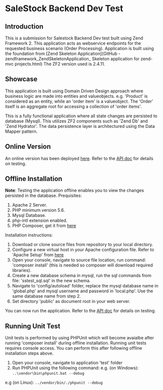 SaleStock Backend Dev Test
==========================

Introduction
------------
This is a submission for Salestock Backend Dev test built using Zend Framework 2.
This application acts as webservice endpoints for the requested business scenario (Order Processing).
Application is built using the foundation from [Zend Skeleton Application](GitHub - zendframework_ZendSkeletonApplication_ Skeleton application for zend-mvc projects.html)
The ZF2 version used is 2.4.11.

Showcase
--------
This application is built using Domain Driven Design approach where business logic are made into entities and valueobjects.
e.g. 'Product' is considered as an entity, while an 'order item' is a valueobject. The 'Order' itself is an aggregate root for accessing a collection of 'order items'.

This is a fully functional application where all state changes are persisted to database (Mysql). 
This utilizes ZF2 components such as 'Zend Db' and 'Zend Hydrator'.
The data persistence layer is architectured using the Data Mapper pattern.

Online Version
--------------
An online version has been deployed [here](http://128.199.104.220/~andi/public/).
Refer to the [API doc](APIDOC.md) for details on testing.

Offline Installation
--------------------
**Note**: Testing the application offline enables you to view the changes persisted in the database.
Prequisites:
1. Apache 2 Server.
2. PHP minimum version 5.6.
3. Mysql Database.
4. php-intl extension enabled.
5. PHP Composer, get it from [here](https://getcomposer.org/download/)

Installation instructions:
1. Download or clone source files from repository to your local directory.
2. Configure a new virtual host in your Apache configuration file. Refer to 'Apache Setup' from [here](https://github.com/zendframework/ZendSkeletonApplication/blob/master/README.md)
2. Open your console, navigate to source file location, run command: 'composer install' (this is needed so composer will download required libraries).
3. Create a new database schema in mysql, run the sql commands from file: 'sstest_sql.sql' in the new schema.
4. Navigate to 'config/autoload' folder, replace the mysql database name in 'global.php' and mysql username and password in 'local.php'. Use the same database name from step 2.
5. Set directory 'public' as document root in your web server.

You can now run the application. Refer to the [API doc](APIDOC.md) for details on testing.

Running Unit Test
-----------------
Unit tests is performed by using PHPUnit which will become avaialbe after running 'composer install' during offline installation.
Running unit tests requires console access. You can perform this after following offline installation steps above.
1. Open your console, navigate to application 'test' folder
2. Run PHPUnit using the following command:
e.g. (on Windows):
    `..\vendor\bin\phpunit.bat --debug`

e.g (on Linux):
    `../vendor/bin/./phpunit --debug`
